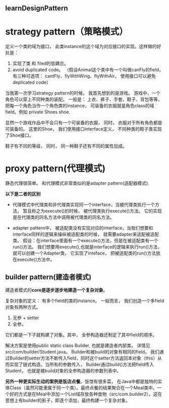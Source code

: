 ## learnDesignPattern

# strategy pattern（策略模式）
定义一个类的域为接口， 此类instance的这个域为对应接口的实现。这样做的好处是：
1. 实现了类 和 filed的低耦合。
2. avoid duplicated code。 （假设Animal这个类中有一个叫做canFly的field， 有三种可选项： cantFly、flyWithWing、flyWithAir。 使用接口可以避免deplicated code）

当我第一次学习strategy pattern的时候， 我首先想到的是游戏。 游戏中，一个角色可以穿上不同种类的装配。 一般是： 上衣、裤子、手套、鞋子、背包等等。 
把每一个角色当作一个角色类的instance， 可装备的衣服就是角色class的域field。例如 private Shoes shoe.

显然一个游戏作品中不会只有一个可装备的衣服， 同时， 衣服对于所有角色都是可装备的。 这里的Shoe， 我们使用接口interface定义， 不同种类的鞋子类实现了Shoe接口。

鞋子有不同的等级， 同时， 同一种鞋子还有不同的属性加成。

# proxy pattern(代理模式)
静态代理很简单。
和代理模式非常类似的是adapter pattern(适配器模式).

**以下是二者的区别**
+ 代理模式中代理类和非代理类实现同一个interface，当被代理类执行一个方法， 暂且称之为execute()的时候， 被代理类执行execute()方法。 它的实现是在代理类的同名方法中调用被代理类的同名方法。

+ adapter pattern中， 被适配类没有实现对应的interface，当我们想要和interface同样的逻辑来操纵被适配类的时候， 就需要adapter来适配被适配类。 假设：在interface里面有一个execute()方法，但是在被适配类有一个run()方法。 我们想要用execute(),也就是interface的逻辑来执行run()方法， 就可以创建一个Adapter类， 它实现了inteface， 把被适配类的run()方法放在execute()方法中。

## builder pattern(建造者模式)
建造者模式的**core是逐步逐步地建造一个复杂对象**。 

复杂对象的定义： 有多个field的类的instance。
一般而言， 我们创造一个多field对象有两种方式。
1. 无参 + setter
2. 全参。

它们都是一下子就构建了对象。其中， 全参构造器还制定了其中field的顺序。

解决方案是使用public static class Builder, 也就是建造者内部类。 详情见src/com/builder/Student.java。 Builder和被build的对象有相同的field， 我们通过Builder的setter方法不断传入field，同时这个setter方法返回本对象（this）从而实现了链式构造。当所有的参数传入， Builder通过build()方法把field传入Student， 也就是被build对象的全参构造器的参数列表中。

**另外一种更实际生动的案例是饭店点餐**。饭馆有很多菜， 在Java中都是独特的实体Class（虽然可能隶属于同一个类）。最终点餐的结果聚合在一个Meal类中。一个好的方式是在Meal中添加一个List域存放各种食物（src/com.builder2）。这在思想上有builder的影子，即逐个添加，最终构建一个复杂对象。 
